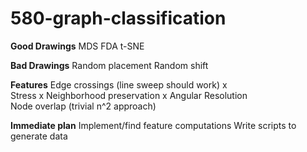 # 580-graph-classification

**Good Drawings**
MDS
FDA
t-SNE

**Bad Drawings**
Random placement
Random shift

**Features**
Edge crossings (line sweep should work) x  
Stress  x
Neighborhood preservation  x
Angular Resolution  
Node overlap (trivial n^2 approach)    


**Immediate plan**
Implement/find feature computations
Write scripts to generate data
